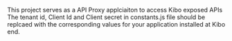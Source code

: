 This project serves as a API Proxy applciaiton to access Kibo exposed APIs
The tenant id, Client Id and Client secret in constants.js file should be replcaed with the corresponding values for your application installed at Kibo end.
